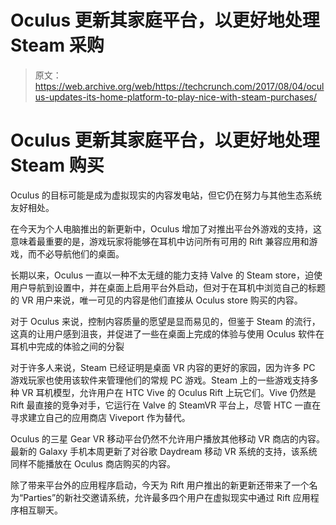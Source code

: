 # Oculus 更新其家庭平台，以更好地处理 Steam 采购 

> 原文：<https://web.archive.org/web/https://techcrunch.com/2017/08/04/oculus-updates-its-home-platform-to-play-nice-with-steam-purchases/>

# Oculus 更新其家庭平台，以更好地处理 Steam 购买

Oculus 的目标可能是成为虚拟现实的内容发电站，但它仍在努力与其他生态系统友好相处。

在今天为个人电脑推出的新更新中，Oculus 增加了对推出平台外游戏的支持，这意味着最重要的是，游戏玩家将能够在耳机中访问所有可用的 Rift 兼容应用和游戏，而不必导航他们的桌面。

长期以来，Oculus 一直以一种不太无缝的能力支持 Valve 的 Steam store，迫使用户导航到设置中，并在桌面上启用平台外启动，但对于在耳机中浏览自己的标题的 VR 用户来说，唯一可见的内容是他们直接从 Oculus store 购买的内容。

对于 Oculus 来说，控制内容质量的愿望是显而易见的，但鉴于 Steam 的流行，这真的让用户感到沮丧，并促进了一些在桌面上完成的体验与使用 Oculus 软件在耳机中完成的体验之间的分裂

对于许多人来说，Steam 已经证明是桌面 VR 内容的更好的家园，因为许多 PC 游戏玩家也使用该软件来管理他们的常规 PC 游戏。Steam 上的一些游戏支持多种 VR 耳机模型，允许用户在 HTC Vive 的 Oculus Rift 上玩它们。Vive 仍然是 Rift 最直接的竞争对手，它运行在 Valve 的 SteamVR 平台上，尽管 HTC 一直在寻求建立自己的应用商店 Viveport 作为替代。

Oculus 的三星 Gear VR 移动平台仍然不允许用户播放其他移动 VR 商店的内容。最新的 Galaxy 手机本周更新了对谷歌 Daydream 移动 VR 系统的支持，该系统同样不能播放在 Oculus 商店购买的内容。

除了带来平台外的应用程序启动，今天为 Rift 用户推出的新更新还带来了一个名为“Parties”的新社交邀请系统，允许最多四个用户在虚拟现实中通过 Rift 应用程序相互聊天。